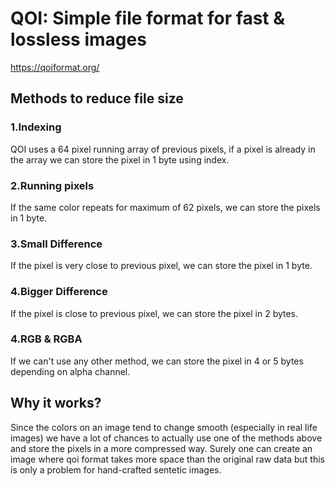 # QOI: Simple file format for fast & lossless images
https://qoiformat.org/

## Methods to reduce file size

### 1.Indexing
QOI uses a 64 pixel running array of previous pixels, if a pixel is already in the array we can store the pixel in 1 byte using index.
### 2.Running pixels
If the same color repeats for maximum of 62 pixels, we can store the pixels in 1 byte.
### 3.Small Difference
If the pixel is very close to previous pixel, we can store the pixel in 1 byte.
### 4.Bigger Difference
If the pixel is close to previous pixel, we can store the pixel in 2 bytes.
### 4.RGB & RGBA
If we can't use any other method, we can store the pixel in 4 or 5 bytes depending on alpha channel.

## Why it works?
Since the colors on an image tend to change smooth (especially in real life images) we have a lot of chances to actually use one of the methods above and store the pixels in a more compressed way. Surely one can create an image where qoi format takes more space than the original raw data but this is only a problem for hand-crafted sentetic images.